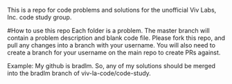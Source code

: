 This is a repo for code problems and solutions for the unofficial Viv Labs, Inc. code study group. 


#How to use this repo
Each folder is a problem. The master branch will contain a problem description and blank code file. Please fork this repo, and pull any changes into a branch with your username. You will also need to create a branch for your username on the main repo to create PRs against.

Example: 
My github is bradlm. So, any of my solutions should be merged into the bradlm branch of viv-la-code/code-study. 


